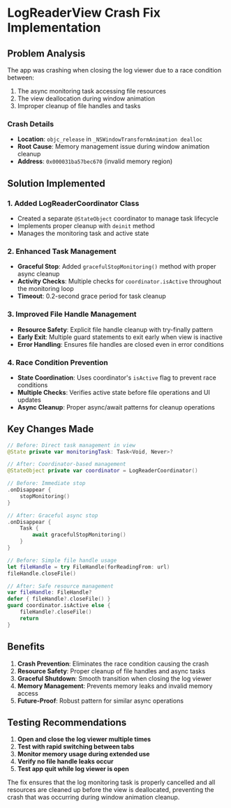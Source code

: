 # LogReaderView Crash Fix Implementation

## Problem Analysis

The app was crashing when closing the log viewer due to a race condition between:
1. The async monitoring task accessing file resources
2. The view deallocation during window animation
3. Improper cleanup of file handles and tasks

### Crash Details
- **Location**: `objc_release` in `_NSWindowTransformAnimation dealloc`
- **Root Cause**: Memory management issue during window animation cleanup
- **Address**: `0x000031ba57bec670` (invalid memory region)

## Solution Implemented

### 1. **Added LogReaderCoordinator Class**
- Created a separate `@StateObject` coordinator to manage task lifecycle
- Implements proper cleanup with `deinit` method
- Manages the monitoring task and active state

### 2. **Enhanced Task Management**
- **Graceful Stop**: Added `gracefulStopMonitoring()` method with proper async cleanup
- **Activity Checks**: Multiple checks for `coordinator.isActive` throughout the monitoring loop
- **Timeout**: 0.2-second grace period for task cleanup

### 3. **Improved File Handle Management**
- **Resource Safety**: Explicit file handle cleanup with try-finally pattern
- **Early Exit**: Multiple guard statements to exit early when view is inactive
- **Error Handling**: Ensures file handles are closed even in error conditions

### 4. **Race Condition Prevention**
- **State Coordination**: Uses coordinator's `isActive` flag to prevent race conditions
- **Multiple Checks**: Verifies active state before file operations and UI updates
- **Async Cleanup**: Proper async/await patterns for cleanup operations

## Key Changes Made

```swift
// Before: Direct task management in view
@State private var monitoringTask: Task<Void, Never>?

// After: Coordinator-based management
@StateObject private var coordinator = LogReaderCoordinator()

// Before: Immediate stop
.onDisappear {
    stopMonitoring()
}

// After: Graceful async stop
.onDisappear {
    Task {
        await gracefulStopMonitoring()
    }
}

// Before: Simple file handle usage
let fileHandle = try FileHandle(forReadingFrom: url)
fileHandle.closeFile()

// After: Safe resource management
var fileHandle: FileHandle?
defer { fileHandle?.closeFile() }
guard coordinator.isActive else {
    fileHandle?.closeFile()
    return
}
```

## Benefits

1. **Crash Prevention**: Eliminates the race condition causing the crash
2. **Resource Safety**: Proper cleanup of file handles and async tasks
3. **Graceful Shutdown**: Smooth transition when closing the log viewer
4. **Memory Management**: Prevents memory leaks and invalid memory access
5. **Future-Proof**: Robust pattern for similar async operations

## Testing Recommendations

1. **Open and close the log viewer multiple times**
2. **Test with rapid switching between tabs**
3. **Monitor memory usage during extended use**
4. **Verify no file handle leaks occur**
5. **Test app quit while log viewer is open**

The fix ensures that the log monitoring task is properly cancelled and all resources are cleaned up before the view is deallocated, preventing the crash that was occurring during window animation cleanup.

